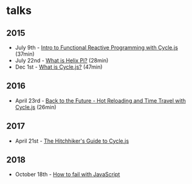 # talks

2015
---

* July 9th - [Intro to Functional Reactive Programming with Cycle.js](https://www.youtube.com/watch?v=6_ETUyh0tns&feature=youtu.be) (37min)
* July 22nd - [What is Helix Pi?](https://www.youtube.com/watch?v=4JMOfCUuoZk&feature=youtu.be) (28min)
* Dec 1st - [What is Cycle.js?](https://www.youtube.com/watch?v=kGRWwlH3EjE) (47min)

2016
---
* April 23rd - [Back to the Future - Hot Reloading and Time Travel with Cycle.js](https://www.youtube.com/watch?v=rbrnyC5fXMM) (26min)

2017
---
* April 21st - [The Hitchhiker's Guide to Cycle.js](https://vimeo.com/217444733)

2018
---
* October 18th - [How to fail with JavaScript](https://www.youtube.com/watch?v=w_-93M6A0Io)
